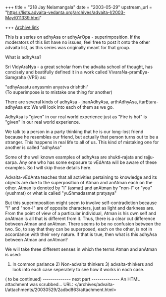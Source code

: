 +++
title = "218 Jay Nelamangala"
date = "2003-05-29"
upstream_url = "https://lists.advaita-vedanta.org/archives/advaita-l/2003-May/011339.html"

+++
[Archive link](https://lists.advaita-vedanta.org/archives/advaita-l/2003-May/011339.html)


This is a series on adhyAsa or adhyArOpa - superimposition.
If the moderators of this list have no issues, feel free to post it onto the other
advaita list,   as this series was originally meant for that group.

What is adhyAsa?

Sri VidyAraNya - a great scholar from the advaita school of thought,  has
concisely and beatifully defined it in a work called 
VivaraNa-pramEya-Samgraha (VPS)  as:

"adhyAsastu anyasmin anyatva drishtihi"  
(To superimpose is to mistake one thing for another)

There are several kinds of adhyAsa - jnanAdhyAsa, arthAdhyAsa, itarEtara-adhyAsa etc
We will look into each of them  as we go.

AdhyAsa is "given" in our real world experience just as  "Fire is hot"  is  "given"
in our real world experience.  

We talk to a person in a party thinking that he is our long-lost friend because he
resembles our  friend, but actually that person turns out  to be a stranger.  This happens
in real life to all of us.  This kind of mistaking one for another is called "adhyAsa"

Some of the well known examples of adhyAsa are shukti-rajata and rajju-sarpa.
Any one who has some exposure to vEdAnta will be aware of these examples.
So I will skip those details here.

Advaita-vEdAnta teaches that all activities pertaining to knowledge and its objects
are due to the superposition of Atman and anAtman each on the other.
Atman is denoted by "I" (asmat)   and anAtman by "non-I" or "you" (yushmat)
or what is called "yuShmadasmat pratyaya"

But this superimposition might seem to involve self-contradiction because "I"
and "non-I" are of opposite characters,  just as light and darkness are.  From the
point of view of a particular individual,  Atman is his own self and anAtman is all
that is different from it.  Thus,  there is a clear cut difference between Atman and
anAtman.  There seems to be no confusion between the two.  So,  to say that
they can be superposed,  each on the other,  is not in accordance with their very
nature.    If that is true, then what is this adhyAsa between Atman and anAtman?

We will take three different senses in which the terms Atman and anAtman is used:
1) In common parlance  2) Non-advaita thinkers 3)  advaita-thinkers
and look into each case seperately to see how it works in each case.

( to be continued)
-------------- next part --------------
An HTML attachment was scrubbed...
URL: </archives/advaita-l/attachments/20030529/2adbd863/attachment.html>
